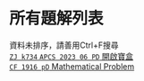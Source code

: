 # 所有題解列表
資料未排序，請善用Ctrl+F搜尋  
[`ZJ k734` `APCS 2023 06 PD` 開啟寶盒](/codesp/docs/ZJ_k734)  
[`CF 1916 pD` Mathematical Problem](/codesp/docs/CF_1916_pD)  
